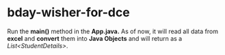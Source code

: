 # bday-wisher-for-dce

  Run the **main()** method in the **App.java.**
As of now, it will read all data from **excel** and **convert** them into **Java Objects** and will return as a *List&lt;StudentDetails&gt;*.
